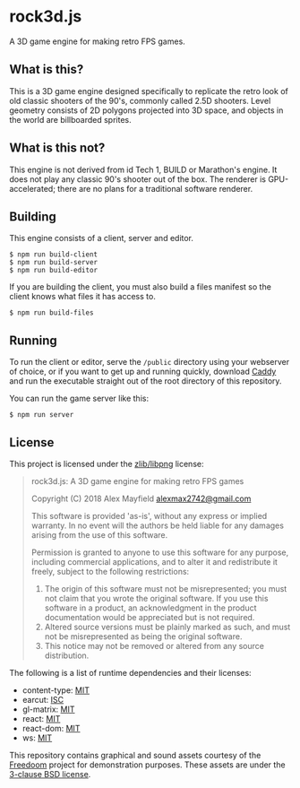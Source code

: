 rock3d.js
=========
A 3D game engine for making retro FPS games.

What is this?
-------------
This is a 3D game engine designed specifically to replicate the retro look of old classic shooters of the 90's, commonly called 2.5D shooters.  Level geometry consists of 2D polygons projected into 3D space, and objects in the world are billboarded sprites.

What is this not?
-----------------
This engine is not derived from id Tech 1, BUILD or Marathon's engine.  It does not play any classic 90's shooter out of the box.  The renderer is GPU-accelerated; there are no plans for a traditional software renderer.

Building
--------
This engine consists of a client, server and editor.

```
$ npm run build-client
$ npm run build-server
$ npm run build-editor
```

If you are building the client, you must also build a files manifest so the client knows what files it has access to.

```
$ npm run build-files
```

Running
-------
To run the client or editor, serve the `/public` directory using your webserver of choice, or if you want to get up and running quickly, download [Caddy][1] and run the executable straight out of the root directory of this repository.

[1]: https://caddyserver.com/

You can run the game server like this:

```
$ npm run server
```

License
-------
This project is licensed under the [zlib/libpng][2] license:

> rock3d.js: A 3D game engine for making retro FPS games
>
> Copyright (C) 2018 Alex Mayfield <alexmax2742@gmail.com>
> 
> This software is provided 'as-is', without any express or implied
> warranty.  In no event will the authors be held liable for any damages
> arising from the use of this software.
>
> Permission is granted to anyone to use this software for any purpose,
> including commercial applications, and to alter it and redistribute it
> freely, subject to the following restrictions:
>
> 1. The origin of this software must not be misrepresented; you must not
>    claim that you wrote the original software. If you use this software
>    in a product, an acknowledgment in the product documentation would be
>    appreciated but is not required.
> 2. Altered source versions must be plainly marked as such, and must not be
>    misrepresented as being the original software.
> 3. This notice may not be removed or altered from any source distribution.

The following is a list of runtime dependencies and their licenses:

* content-type: [MIT][3]
* earcut: [ISC][4]
* gl-matrix: [MIT][3]
* react: [MIT][3]
* react-dom: [MIT][3]
* ws: [MIT][3]

[2]: https://opensource.org/licenses/Zlib
[3]: https://opensource.org/licenses/MIT
[4]: https://opensource.org/licenses/ISC

This repository contains graphical and sound assets courtesy of the [Freedoom][5] project for demonstration purposes.  These assets are under the [3-clause BSD license][6].

[5]: https://freedoom.github.io/
[6]: https://opensource.org/licenses/BSD-3-Clause
